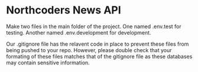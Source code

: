 # Northcoders News API

Make two files in the main folder of the project.
One named .env.test for testing.
Another named .env.development for development.

Our .gitignore file has the relavent code in place to prevent these files from being pushed to your repo. However, please double check that your formating of these files matches that of the gitignore file as these databases may contain sensitive information.